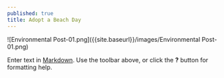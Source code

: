 ```yaml
---
published: true
title: Adopt a Beach Day
---
```

![Environmental Post-01.png]({{site.baseurl}}/images/Environmental Post-01.png)


Enter text in [Markdown](http://daringfireball.net/projects/markdown/). Use the toolbar above, or click the **?** button for formatting help.
